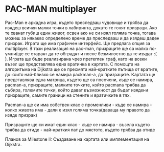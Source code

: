 PAC-MAN multiplayer
===================


Pac-Man е аркадна игра, където преследваш чудовище и трябва да изядеш всички малки точки  в лабиринта,  докато те гонят призраци. Ако те  хванат губиш един живот, освен ако не си изял голяма точка, тогава можеш за някакво определено време да преследваш и да изядеш даден призрак. Играта ще има графичен интерфейс. Ще предлага опция за multiplayer. В тази реализация на pac-man, призраците ще са малко по-умни(ще се стараят да те обградят и после безмилостно да те изядат :( ). Играта ще бъде реализирана чрез претеглен граф, като на всеки възел ще представлява една вратичка в картата. С помощта на алгоритъма на Dijkstra ще се пресмята най-кратките пътища от вратите, до които най-близко се намира packman-a, до призраците. Картата ще представлява една матрица, където ще са посочени, къде се намира, pacman-a, призраците, малките точките, който pacmana трябва да събира, големите точки, който дават възможност да бъдат изядени призраците, самите граници на стените и вратичките в тях.

Pacman-a ще си има собствен клас с променливи 
	- къде се намира
	- колко живота има
	- дали е изял голяма точка(даваща му правото да изяде призрак)
	
Призраците ще си имат един клас 
	- къде се намира
	- възела където трябва да отиде
	- най-краткия пат до мястото, където трябва да отиде

Планов за Milestone II: Създаване на картата или имплементация на Dijkstra.
